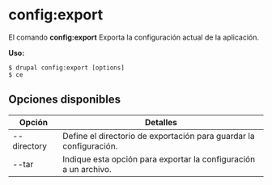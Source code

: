 # config:export
El comando **config:export** Exporta la configuración actual de la aplicación.

**Uso:**
```
$ drupal config:export [options] 
$ ce  
```

## Opciones disponibles
Opción | Detalles
-------|-------------
--directory | Define el directorio de exportación para guardar la configuración.
--tar | Indique esta opción para exportar la configuración a un archivo.
